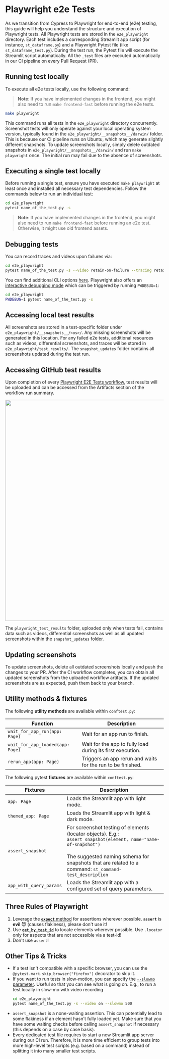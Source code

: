 # Playwright e2e Tests

As we transition from Cypress to Playwright for end-to-end (e2e) testing, this guide will help you understand the structure and execution of Playwright tests. All Playwright tests are stored in the `e2e_playwright` directory. Each test includes a corresponding Streamlit app script (for instance, `st_dataframe.py`) and a Playwright Pytest file (like `st_dataframe_test.py`). During the test run, the Pytest file will execute the Streamlit script automatically. All the `_test` files are executed automatically in our CI pipeline on every Pull Request (PR).

## Running test locally

To execute all e2e tests locally, use the following command:

> **Note**:
> If you have implemented changes in the frontend, you might also need to run `make frontend-fast` before running the e2e tests.

```bash
make playwright
```

This command runs all tests in the `e2e_playwright` directory concurrently. Screenshot tests will only operate against your local operating system version, typically found in the `e2e_playwright/__snapshots__/darwin/` folder. This is because our CI pipeline runs on Ubuntu, which may generate slightly different snapshots. To update screenshots locally, simply delete outdated snapshots in `e2e_playwright/__snapshots__/darwin/` and run `make playwright` once. The initial run may fail due to the absence of screenshots.

## Executing a single test locally

Before running a single test, ensure you have executed `make playwright` at least once and installed all necessary test dependencies. Follow the commands below to run an individual test:

```bash
cd e2e_playwright
pytest name_of_the_test.py -s
```

> **Note**:
> If you have implemented changes in the frontend, you might also need to run `make frontend-fast` before running an e2e test. Otherwise, it might use old frontend assets.

## Debugging tests

You can record traces and videos upon failures via:

```bash
cd e2e_playwright
pytest name_of_the_test.py -s --video retain-on-failure --tracing retain-on-failure
```

You can find additional CLI options [here](https://playwright.dev/python/docs/test-runners#cli-arguments). Playwright also offers an [interactive debugging mode](https://playwright.dev/python/docs/debug) which can be triggered by running `PWDEBUG=1`:

```bash
cd e2e_playwright
PWDEBUG=1 pytest name_of_the_test.py -s
```

## Accessing local test results

All screenshots are stored in a test-specific folder under `e2e_playwright/__snapshots__/<os>/`. Any missing screenshots will be generated in this location. For any failed e2e tests, additional resources such as videos, differential screenshots, and traces will be stored in `e2e_playwright/test_results/`. The `snapshot_updates` folder contains all screenshots updated during the test run.

## Accessing GitHub test results

Upon completion of every [Playwright E2E Tests workflow](https://github.com/streamlit/streamlit/actions/workflows/playwright.yml), test results will be uploaded and can be accessed from the Artifacts section of the workflow run summary.

<img src="https://github.com/streamlit/streamlit/assets/2852129/2b53b856-2fce-45d1-9a6d-6996719976ad" width="700"/>

The `playwright_test_results` folder, uploaded only when tests fail, contains data such as videos, differential screenshots as well as all updated screenshots within the `snapshot_updates` folder.

## Updating screenshots

To update screenshots, delete all outdated screenshots locally and push the changes to your PR. After the CI workflow completes, you can obtain all updated screenshots from the uploaded workflow artifacts. If the updated screenshots are as expected, push them back to your branch.

## Utility methods & fixtures

The following **utility methods** are available within `conftest.py`:

| Function | Description |
|----------|-------------|
| `wait_for_app_run(app: Page)` | Wait for an app run to finish. |
| `wait_for_app_loaded(app: Page)` | Wait for the app to fully load during its first execution. |
| `rerun_app(app: Page)` | Triggers an app rerun and waits for the run to be finished. |

The following pytest **fixtures** are available within `conftest.py`:

| Fixtures | Description |
|----------|-------------|
| `app: Page` | Loads the Streamlit app with light mode. |
| `themed_app: Page` | Loads the Streamlit app with light & dark mode. |
| `assert_snapshot` | For screenshot testing of elements (locator objects). E.g.: `assert_snapshot(element, name="name-of-snapshot")` <br><br> The suggested naming schema for snapshots that are related to a command: `st_command-test_description` |
| `app_with_query_params` | Loads the Streamlit app with a configured set of query parameters. |

## Three Rules of Playwright

1. Leverage the [**`expect`** method](https://playwright.dev/python/docs/test-assertions) for assertions wherever possible. **`assert`** is **evil** 😈 (causes flakiness), please don't use it!
2. Use [**`get_by_test_id`**](https://playwright.dev/python/docs/api/class-page#page-get-by-test-id) to locate elements wherever possible. Use `.locator` only for aspects that are not accessible via a test-id!
3. Don't use `assert`!

## Other Tips & Tricks

- If a test isn't compatible with a specific browser, you can use the `@pytest.mark.skip_browser("firefox")` decorator to skip it.
- If you want to run tests in slow-motion, you can specify the [`--slowmo` parameter](https://playwright.dev/python/docs/test-runners#configure-slow-mo). Useful so that you can see what is going on. E.g., to run a test locally in slow-mo with video recording
    ```bash
    cd e2e_playwright
    pytest name_of_the_test.py -s --video on --slowmo 500
    ```
- `assert_snapshot` is a none-waiting assertion. This can potentially lead to some flakiness if an element hasn't fully loaded yet. Make sure that you have some waiting checks before calling `assert_snapshot` if necessary (this depends on a case by case basis).
- Every dedicated test file requires to start a new Streamlit app server during our CI run. Therefore, it is more time efficient to group tests into more high-level test scripts (e.g. based on a command) instead of splitting it into many smaller test scripts.
